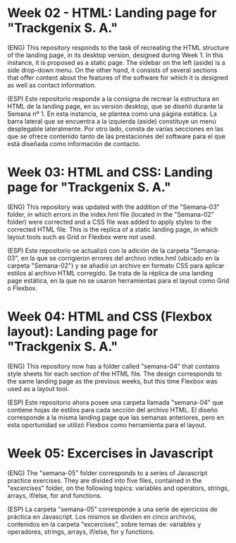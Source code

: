 # Week 02 - HTML: Landing page for "Trackgenix S. A."

(ENG)
This repository responds to the task of recreating the HTML structure of the landing page, in its desktop version, designed during Week 1.
In this instance, it is proposed as a static page. The sidebar on the left (aside) is a side drop-down menu.
On the other hand, it consists of several sections that offer content about the features of the software for which it is designed as well as contact information.

(ESP)
Este repositorio responde a la consigna de recrear la estructura en HTML de la landing page, en su versión desktop, que se diseñó durante la Semana nº 1.
En esta instancia, se plantea como una página estática. La barra lateral que se encuentra a la izquierda (aside) constituye un menú desplegable lateralmente.
Por otro lado, consta de varias secciones en las que se ofrece contenido tanto de las prestaciones del software para el que está diseñada como información de contacto.

# Week 03: HTML and CSS: Landing page for "Trackgenix S. A."

(ENG)
This repository was updated with the addition of the "Semana-03" folder, in which errors in the index.hml file (located in the "Semana-02" folder) were corrected and a CSS file was added to apply styles to the corrected HTML file.
This is the replica of a static landing page, in which layout tools such as Grid or Flexbox were not used.

(ESP)
Este repositorio se actualizó con la adición de la carpeta "Semana-03", en la que se corrigieron errores del archivo index.hml (ubicado en la carpeta "Semana-02") y se añadió un archivo en formato CSS para aplicar estilos al archivo HTML corregido.
Se trata de la réplica de una landing page estática, en la que no se usaron herramientas para el layout como Grid o Flexbox.

# Week 04: HTML and CSS (Flexbox layout): Landing page for "Trackgenix S. A."

(ENG)
This repository now has a folder called "semana-04" that contains style sheets for each section of the HTML file. The design corresponds to the same landing page as the previous weeks, but this time Flexbox was used as a layout tool.

(ESP)
Este repositorio ahora posee una carpeta llamada "semana-04" que contiene hojas de estilos para cada sección del archivo HTML. El diseño corresponde a la misma landing page que las semanas anteriores, pero en esta oportunidad se utilizó Flexbox como herramienta para el layout.

# Week 05: Excercises in Javascript

(ENG)
The "semana-05" folder corresponds to a series of Javascript practice exercises. They are divided into five files, contained in the "excercises" folder, on the following topics: variables and operators, strings, arrays, if/else, for and functions.

(ESP)
La carpeta "semana-05" corresponde a una serie de ejercicios de práctica en Javascript. Los mismos se dividen en cinco archivos, contenidos en la carpeta "excercises", sobre temas de: variables y operadores, strings, arrays, if/else, for y functions.